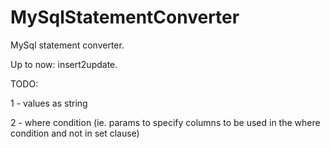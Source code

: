 # MySqlStatementConverter

MySql statement converter. 

Up to now: insert2update.



TODO:

1 - values as string

2 - where condition (ie. params to specify columns to be used in the where condition and not in set clause)
